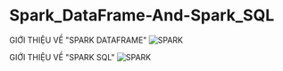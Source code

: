 # Spark_DataFrame-And-Spark_SQL

GIỚI THIỆU VỀ "SPARK DATAFRAME"
![SPARK](https://cdn.educba.com/academy/wp-content/uploads/2019/08/Spark-DataFrame.png)





GIỚI THIỆU VỀ "SPARK SQL"
![SPARK](https://cdn.app.compendium.com/uploads/user/e7c690e8-6ff9-102a-ac6d-e4aebca50425/f4a5b21d-66fa-4885-92bf-c4e81c06d916/Image/753ace3c801b53535077d9474ecc5f1e/odi_spark_sql_databricks.jpg)
